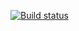 [![Build status](https://ci.appveyor.com/api/projects/status/b6j5qexa3a43mpkp/branch/main?svg=true)](https://ci.appveyor.com/project/GulshatQA/selenide/branch/main)

